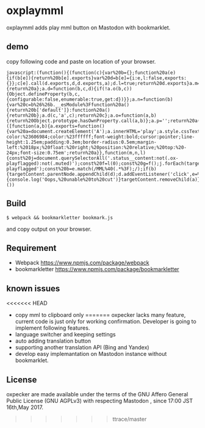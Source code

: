# oxplaymml
oxplaymml adds play mml button on Mastodon with bookmarklet.

## demo

copy following code and paste on location of your browser.
```
javascript:(function(){(function(c){var%20b={};function%20a(e){if(b[e]){return%20b[e].exports}var%20d=b[e]={i:e,l:false,exports:{}};c[e].call(d.exports,d,d.exports,a);d.l=true;return%20d.exports}a.m=c;a.c=b;a.i=function(a){return%20a};a.d=function(b,c,d){if(!a.o(b,c)){Object.defineProperty(b,c,{configurable:false,enumerable:true,get:d})}};a.n=function(b){var%20c=b%26%26b.__esModule%3Ffunction%20a(){return%20b['default']}:function%20a(){return%20b};a.d(c,'a',c);return%20c};a.o=function(a,b){return%20Object.prototype.hasOwnProperty.call(a,b)};a.p='';return%20a(a.s=1)}([function(a,b){a.exports=function(){var%20a=document.createElement('A');a.innerHTML='play';a.style.cssText='background-color:%23606984;color:%23ffffff;font-weight:bold;cursor:pointer;line-height:1.25em;padding:0.3em;border-radius:0.5em;margin-left:%2018px;%20float:%20right;%20position:%20relative;%20top:%20-24px;font-size:0.75em';return%20a}},function(m,n,l){const%20j=document.querySelectorAll('.status__content:not(.ox-playflagged):not(.muted)');const%20f=l(0);const%20g=f();j.forEach(targetContent=%3E{const%20e=targetContent.textContent;const%20d=g.cloneNode(true);const%20c=document.createElement('DIV');c.id='playmml_'+Math.round(Math.random()*1e3);const%20k=c.id;targetContent.appendChild(c);targetContent.classList.add('ox-playflagged');const%20b=e.match(/MML%40(.*%3F);/);if(b){targetContent.parentNode.appendChild(d);d.addEventListener('click',e=%3E{const%20a=document.createElement('textarea');targetContent.appendChild(a);console.log('played');console.log(b[0]);a.value=b[0];a.select();try{var%20h=document.execCommand('cut');var%20i=h%3F'successful':'unsuccessful';console.log('Cutting%20text%20command%20was%20'+i)}catch(a){console.log('Oops,%20unable%20to%20cut')}targetContent.removeChild(a)},false)}})}]))}())
```

## Build

```
$ webpack && bookmarkletter bookmark.js
```

 and copy output on your browser.

## Requirement
- Webpack https://www.npmjs.com/package/webpack
- bookmarkletter https://www.npmjs.com/package/bookmarkletter

## known issues
<<<<<<< HEAD
- copy mml to clipboard only
=======
oxpecker lacks many feature, current code is just only for working confirmation.
Developer is going to implement following features.
- language switcher and keeping settings
- auto adding translation button
- supporting another translation API (Bing and Yandex)
- develop easy implemantation on Mastodon instance without bookmarklet.

## License
oxpecker are made available under the terms of the GNU Affero General Public License (GNU AGPLv3) with respecting Mastodon , since 17:00 JST 16th,May 2017.
>>>>>>> ttrace/master
